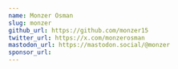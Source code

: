 ```yaml
---
name: Monzer Osman
slug: monzer
github_url: https://github.com/monzer15
twitter_url: https://x.com/monzerosman
mastodon_url: https://mastodon.social/@monzer
sponsor_url: 
---
```

